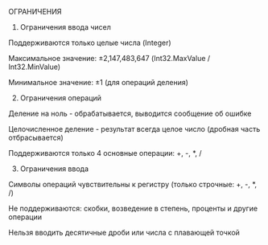 ОГРАНИЧЕНИЯ

1. Ограничения ввода чисел
   
Поддерживаются только целые числа (Integer)

Максимальное значение: ±2,147,483,647 (Int32.MaxValue / Int32.MinValue)

Минимальное значение: ±1 (для операций деления)

2. Ограничения операций

Деление на ноль - обрабатывается, выводится сообщение об ошибке

Целочисленное деление - результат всегда целое число (дробная часть отбрасывается)

Поддерживаются только 4 основные операции: +, -, *, /

3. Ограничения ввода

Символы операций чувствительны к регистру (только строчные: +, -, *, /)

Не поддерживаются: скобки, возведение в степень, проценты и другие операции

Нельзя вводить десятичные дроби или числа с плавающей точкой
